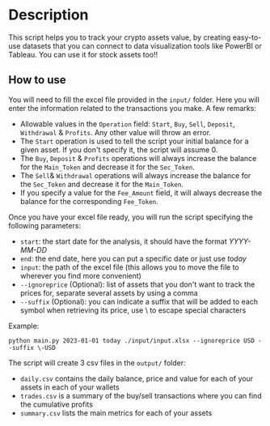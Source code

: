 # Description

This script helps you to track your crypto assets value, by creating easy-to-use datasets that you can connect to data visualization tools like PowerBI or Tableau. You can use it for stock assets too!!

## How to use

You will need to fill the excel file provided in the `input/` folder. Here you will enter the information related to the transactions you make. A few remarks:

- Allowable values in the `Operation` field: `Start`, `Buy`, `Sell`, `Deposit`, `Withdrawal` & `Profits`. Any other value will throw an error.
- The `Start` operation is used to tell the script your initial balance for a given asset. If you don't specify it, the script will assume 0.
- The `Buy`, `Deposit` & `Profits` operations will always increase the balance for the `Main_Token` and decrease it for the `Sec_Token`.
- The `Sell`& `Withdrawal` operations will always increase the balance for the `Sec_Token` and decrease it for the `Main_Token`.
- If you specify a value for the `Fee_Amount` field, it will always decrease the balance for the corresponding `Fee_Token`.

Once you have your excel file ready, you will run the script specifying the following parameters:

- `start`: the start date for the analysis, it should have the format _YYYY-MM-DD_
- `end`: the end date, here you can put a specific date or just use _today_
- `input`: the path of the excel file (this allows you to move the file to wherever you find more convenient)
- `--ignoreprice` (Optional): list of assets that you don't want to track the prices for, separate several assets by using a comma
- `--suffix` (Optional): you can indicate a suffix that will be added to each symbol when retrieving its price, use \ to escape special characters

Example:

```
python main.py 2023-01-01 today ./input/input.xlsx --ignoreprice USD --suffix \-USD
```

The script will create 3 csv files in the `output/` folder:
- `daily.csv` contains the daily balance, price and value for each of your assets in each of your wallets
- `trades.csv` is a summary of the buy/sell transactions where you can find the cumulative profits
- `summary.csv` lists the main metrics for each of your assets

